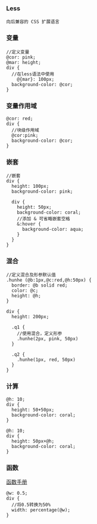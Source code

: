 ### Less

```apl
向后兼容的 CSS 扩展语言
```

### 变量

```less
//定义变量
@cor: pink;
@mar: height;
div {
  //在less语法中使用
    @{mar}: 100px;
  background-color: @cor;
}
```

### 变量作用域

```less
@cor: red;
div {
  //块级作用域
  @cor:pink;
  background-color: @cor;
}
```

 ### 嵌套

```less
//嵌套
div {
  height: 100px;
  background-color: pink;

  div {
    height: 50px;
    background-color: coral;
    //添加 & 可省略嵌套空格
    &:hover {
      background-color: aqua;
    }
  }
}
```

### 混合

```less
//定义混合及形参默认值
.hunhe (@b:1px,@c:red,@h:50px) {
  border: @b solid red;
  color: @c;
  height: @h;
}

div {
  height: 200px;

  .q1 {
    //使用混合，定义形参
    .hunhe(2px, pink, 50px)
  }

  .q2 {
    .hunhe(1px, red, 50px)
  }
}
```

### 计算

```less
@h: 10;
div {
  height: 50+50px;
  background-color: coral;
}
```

```less
@h: 10;
div {
  height: 50px+@h;
  background-color: coral;
}
```

### 函数

[函数手册](https://less.bootcss.com/functions/)

```less
@w: 0.5;
div {
  //将0.5转换为50%
  width: percentage(@w);
}
```

